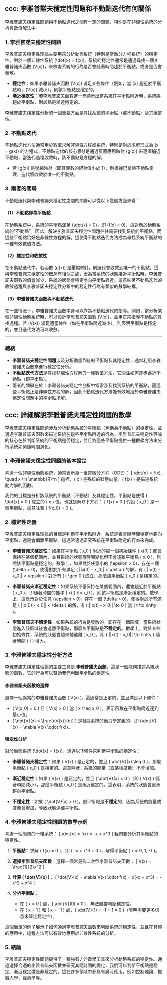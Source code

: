 ## ccc: 李雅普諾夫穩定性問題和不動點迭代有何關係

李雅普諾夫穩定性問題與不動點迭代之間有一定的關聯，特別是在非線性系統的分析與數值解法中。

### **1. 李雅普諾夫穩定性問題**

李雅普諾夫穩定性理論主要用來分析動態系統（特別是常微分方程系統）的穩定性。對於一個非線性系統 \(\dot{x} = f(x)\)，系統的穩定性通常是通過尋找一個李雅普諾夫函數 \(V(x)\)，來檢查系統的行為是否會隨著時間趨於平衡點，或者是否會發散。

- **穩定性**：如果李雅普諾夫函數 \(V(x)\) 滿足某些條件（例如，當 \(x\) 趨近於平衡點時，\(V(x)\) 減小），則該平衡點是穩定的。
- **漸近穩定性**：若李雅普諾夫函數進一步顯示出當系統在平衡點附近時，系統將趨於平衡點，則該點是漸近穩定的。

李雅普諾夫穩定性分析的一個重要方面是尋找系統的平衡點（或不動點）及其穩定性。

### **2. 不動點迭代**

不動點迭代方法通常用於數值求解非線性方程或系統，特別是對於求解形式為 \(x = g(x)\) 的方程式。不動點迭代的核心思想是通過反覆應用映射 \(g(x)\) 來逐漸逼近不動點，當迭代過程收斂時，該不動點是方程的解。

- 若 \(g(x)\) 是壓縮映射（即其導數的絕對值小於 1），則根據巴拿赫不動點定理，迭代將收斂於唯一的不動點。

### **3. 兩者的關聯**

不動點迭代與李雅普諾夫穩定性之間的關聯可以從以下幾個方面來看：

#### **（1）不動點即為平衡點**

在動態系統中，系統的平衡點滿足 \(\dot{x} = 0\)，即 \(f(x) = 0\)，這對應於動態系統的“不動點”。因此，解決李雅普諾夫穩定性問題往往需要找到系統的平衡點，而這些平衡點恰好是非線性方程的解。這使得不動點迭代方法成為尋找系統平衡點的一種有效數值方法。

#### **（2）穩定性和收斂性**

在不動點迭代中，若函數 \(g(x)\) 是壓縮映射，則迭代會收斂到唯一的不動點。這與李雅普諾夫穩定性的概念有相似之處，因為當系統的狀態接近平衡點時，李雅普諾夫函數的值會減少，系統的狀態會穩定地向平衡點靠近。這意味著不動點迭代的收斂過程與李雅普諾夫穩定性分析中的穩定性行為有類似的數學結構。

#### **（3）李雅普諾夫函數與不動點迭代**

在一些情況下，李雅普諾夫函數本身可以作為不動點迭代的指導。例如，當分析某個非線性動態系統時，可以設計李雅普諾夫函數 \(V(x)\)，並用它來指導不動點的尋找過程。若 \(V(x)\) 滿足適當條件（如在平衡點附近減少），則表明平衡點是穩定的，並且迭代方法可以收斂。

---

### **總結**

- **李雅普諾夫穩定性問題**涉及分析動態系統的平衡點及其穩定性，通常利用李雅普諾夫函數來進行穩定性分析。
- **不動點迭代方法**是尋找非線性方程解的一種數值方法，它關注如何逐步逼近不動點（即平衡點）。
- 兩者的關聯在於：李雅普諾夫穩定性分析中常常涉及找到系統的平衡點，而這些平衡點正是非線性方程的解，因此不動點迭代方法能有效地用於李雅普諾夫穩定性問題中的平衡點求解。

## ccc: 詳細解說李雅普諾夫穩定性問題的數學

李雅普諾夫穩定性問題涉及分析動態系統的平衡點（也稱為不動點）的穩定性，並通過李雅普諾夫函數來描述系統在這些平衡點附近的行為。李雅普諾夫穩定性理論的核心在於判斷系統的平衡點是否穩定，並且為這些平衡點提供一種數學方法來分析系統如何隨時間演化。

### 1. 李雅普諾夫穩定性問題的基本設定

考慮一個非線性動態系統，通常表示為一組常微分方程（ODE）：
\[
\dot{x} = f(x), \quad x \in \mathbb{R}^n
\]
這裡，\( x \) 是系統的狀態向量，\( f(x) \) 是描述系統動力學的函數。

我們的目標是分析該系統的平衡點（不動點）及其穩定性。平衡點是使得 \( \dot{x} = 0 \) 成立的 \( x \) 值，也就是解以下方程：
\[
f(x) = 0
\]
假設 \( x_0 \) 是一個平衡點，這意味著 \( f(x_0) = 0 \)。

### 2. 穩定性定義

李雅普諾夫穩定性理論的目標是判斷在平衡點附近，系統是否會隨時間穩定地趨向平衡點，還是會偏離平衡點。這通常通過研究系統在平衡點附近的行為來完成。

- **李雅普諾夫穩定性**：如果在平衡點 \( x_0 \) 附近的每一個初始條件 \( x(0) \) 都會保持在某個範圍內，並且系統的狀態隨時間變化但不會遠離平衡點 \( x_0 \)，則說該平衡點是穩定的。數學上，如果對於任意小的 \(\epsilon > 0\)，存在一個 \(\delta > 0\)，使得對於所有滿足 \( ||x(0) - x_0|| < \delta \) 的解，有 \( ||x(t) - x_0|| < \epsilon \) 對所有 \( t \geq 0 \) 成立，那麼該平衡點 \( x_0 \) 是穩定的。

- **李雅普諾夫漸近穩定性**：如果系統不僅保持在某個範圍內，還會趨近於平衡點 \( x_0 \)，即隨著時間的推移 \( x(t) \to x_0 \)，則該平衡點是漸近穩定的。數學上，這表示對於任意 \(\epsilon > 0\)，存在一個 \(\delta > 0\)，使得對於所有滿足 \( ||x(0) - x_0|| < \delta \) 的解，有 \( ||x(t) - x_0|| \to 0 \) 當 \( t \to \infty \)。

- **李雅普諾夫不穩定性**：如果系統的行為是發散的，即存在一個區域，當系統狀態進入該區域後會遠離平衡點，那麼該平衡點是**不穩定的**。數學上，對於某些初始條件，系統的狀態會越來越遠離 \( x_0 \)，即 \( ||x(t) - x_0|| \to \infty \) 隨著時間 \( t \) 增大。

### 3. 李雅普諾夫穩定性分析方法

李雅普諾夫穩定性理論的主要工具是 **李雅普諾夫函數**。這是一個能夠描述系統狀態的函數，它的行為可以幫助我們判斷平衡點的穩定性。

#### **李雅普諾夫函數的選擇**

選擇一個適當的李雅普諾夫函數 \( V(x) \)，這通常是正定的，並且滿足以下條件：

- \( V(x_0) = 0 \) 且 \( V(x) > 0 \) 當 \( x \neq x_0 \)，表示函數在平衡點附近達到最小值。
- \( \dot{V}(x) = \frac{dV(x)}{dt} \) 是根據系統的動力學定義的，即 \(\dot{V}(x) = \nabla V(x) \cdot f(x)\)。

#### **穩定性分析**

對於動態系統 \(\dot{x} = f(x)\)，通過以下條件來判斷平衡點的穩定性：

- **李雅普諾夫穩定性**：如果 \( V(x) \) 是正定的，並且 \( \dot{V}(x) \leq 0 \)，那麼平衡點 \( x_0 \) 是穩定的。這意味著，系統的能量（或某種度量）不會增加。
  
- **漸近穩定性**：如果 \( V(x) \) 是正定的，並且 \( \dot{V}(x) < 0 \)（即 \( V(x) \) 隨著時間減小），那麼平衡點 \( x_0 \) 是漸近穩定的。這表明，系統的狀態會逐漸趨向平衡點。

- **不穩定性**：如果 \( \dot{V}(x) > 0 \)，則平衡點是**不穩定**的，因為系統的能量或度量會增加，導致狀態遠離平衡點。

### 4. 李雅普諾夫穩定性問題的數學示例

考慮一個簡單的一維系統：
\[
\dot{x} = f(x) = -x + x^3
\]
我們要分析其平衡點的穩定性。

1. **平衡點**：求解 \( f(x) = 0 \)，即 \( -x + x^3 = 0 \)，解得平衡點 \( x = 0, 1, -1 \)。

2. **選擇李雅普諾夫函數**：選擇一個常見的二次型李雅普諾夫函數：
   \[
   V(x) = \frac{1}{2}x^2
   \]

3. **計算 \( \dot{V}(x) \)**：
   \[
   \dot{V}(x) = \nabla V(x) \cdot f(x) = x(-x + x^3) = -x^2 + x^4
   \]

4. **分析平衡點**：
   - 在 \( x = 0 \) 處，\( \dot{V}(0) = 0 \)，無法直接判斷穩定性。
   - 在 \( x = 1 \) 和 \( x = -1 \) 處，\( \dot{V}(1) = -1 + 1 = 0 \)（表明需要更多信息來確定穩定性）。

這個簡單的例子展示了如何通過李雅普諾夫函數來判斷系統的穩定性，並且在具體的應用中，這種方法可以有效地應用於非線性系統的分析。

### 5. 結論

李雅普諾夫穩定性問題提供了一種強有力的數學工具來分析動態系統的穩定性。通過選擇合適的李雅普諾夫函數並研究其隨時間的變化，我們可以判斷平衡點是穩定、漸近穩定還是非穩定的。這在許多領域中都具有廣泛應用，例如控制理論、機器人學、經濟學等。

